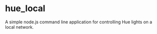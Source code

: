# hue_local
A simple node.js command line application for controlling Hue lights on a local network.
